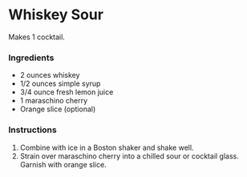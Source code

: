 # Whiskey Sour

Makes 1 cocktail.

### Ingredients

- 2 ounces whiskey
- 1/2 ounces simple syrup
- 3/4 ounce fresh lemon juice
- 1 maraschino cherry
- Orange slice (optional)

### Instructions

1. Combine with ice in a Boston shaker and shake well.
2. Strain over maraschino cherry into a chilled sour or cocktail glass. Garnish with orange slice.
